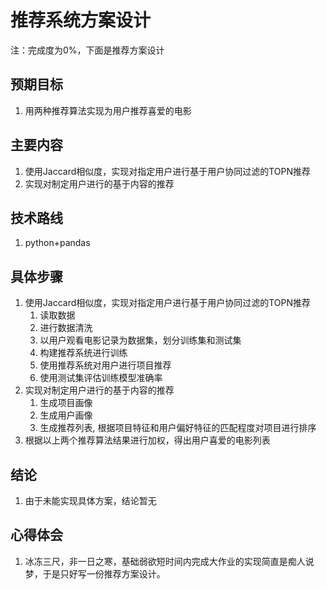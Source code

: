# 推荐系统方案设计

注：完成度为0%，下面是推荐方案设计

## 预期目标

1. 用两种推荐算法实现为用户推荐喜爱的电影

## 主要内容

1. 使用Jaccard相似度，实现对指定用户进行基于用户协同过滤的TOPN推荐
2. 实现对制定用户进行的基于内容的推荐

## 技术路线

1. python+pandas

## 具体步骤

1. 使用Jaccard相似度，实现对指定用户进行基于用户协同过滤的TOPN推荐
    1. 读取数据
    2. 进行数据清洗
    3. 以用户观看电影记录为数据集，划分训练集和测试集
    4. 构建推荐系统进行训练
    5. 使用推荐系统对用户进行项目推荐
    6. 使用测试集评估训练模型准确率
2. 实现对制定用户进行的基于内容的推荐
   1. 生成项目画像
   2. 生成用户画像
   3. 生成推荐列表, 根据项目特征和用户偏好特征的匹配程度对项目进行排序
3. 根据以上两个推荐算法结果进行加权，得出用户喜爱的电影列表

## 结论

1. 由于未能实现具体方案，结论暂无

## 心得体会

1. 冰冻三尺，非一日之寒，基础弱欲短时间内完成大作业的实现简直是痴人说梦，于是只好写一份推荐方案设计。
